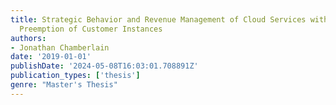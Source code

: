 ```yaml
---
title: Strategic Behavior and Revenue Management of Cloud Services with Reservation-based
  Preemption of Customer Instances
authors:
- Jonathan Chamberlain
date: '2019-01-01'
publishDate: '2024-05-08T16:03:01.708891Z'
publication_types: ['thesis']
genre: "Master's Thesis"
---
```

